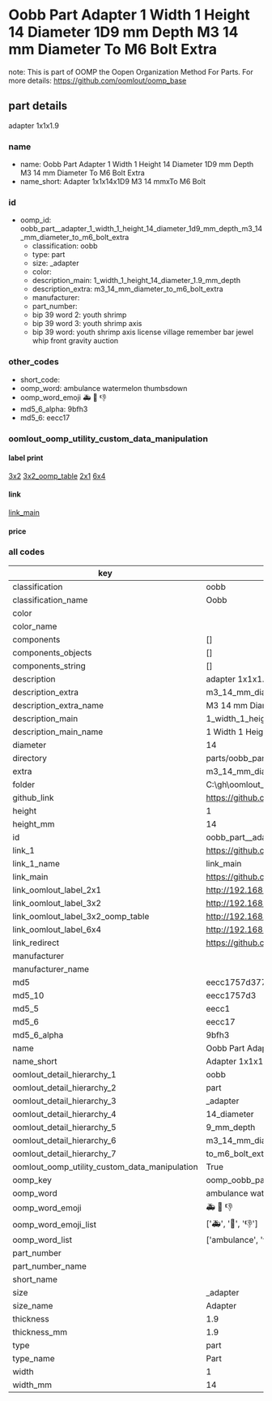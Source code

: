 # Oobb Part  Adapter 1 Width 1 Height 14 Diameter 1D9 mm Depth M3 14 mm Diameter To M6 Bolt Extra  

note: This is part of OOMP the Oopen Organization Method For Parts. For more details: https://github.com/oomlout/oomp_base

##  part details
  



 adapter 1x1x1.9



### name
* name: Oobb Part  Adapter 1 Width 1 Height 14 Diameter 1D9 mm Depth M3 14 mm Diameter To M6 Bolt Extra
* name_short: Adapter 1x1x14x1D9 M3 14 mmxTo M6 Bolt
### id
* oomp_id: oobb_part__adapter_1_width_1_height_14_diameter_1d9_mm_depth_m3_14_mm_diameter_to_m6_bolt_extra
  * classification: oobb
  * type: part
  * size: _adapter
  * color: 
  * description_main: 1_width_1_height_14_diameter_1.9_mm_depth
  * description_extra: m3_14_mm_diameter_to_m6_bolt_extra
  * manufacturer: 
  * part_number: 
  * bip 39 word 2: youth shrimp
  * bip 39 word 3: youth shrimp axis
  * bip 39 word: youth shrimp axis license village remember bar jewel whip front gravity auction

### other_codes
* short_code: 
* oomp_word: ambulance watermelon thumbsdown
* oomp_word_emoji :ambulance: :watermelon: :thumbsdown:
* md5_6_alpha: 9bfh3
* md5_6: eecc17






### oomlout_oomp_utility_custom_data_manipulation
#### label print
[3x2](http://192.168.1.245:1112/?label=oomp%209bfh3)
[3x2_oomp_table](http://192.168.1.108:1112/?label=oomp%209bfh3)
[2x1](http://192.168.1.242:1112/?label=oomp%209bfh3)
[6x4](http://192.168.1.55:1112/?label=oomp%209bfh3)    

#### link

[link_main](https://github.com/oomlout/oomlout_oobb_version_4_generated_parts/tree/main/navigation_oomp/oobb/part/_adapter/1_width_1_height_14_diameter_1.9_mm_depth/m3_14_mm_diameter_to_m6_bolt_extra/part)                              

#### price







### all codes 
| key | value |  
| --- | --- |  
| classification | oobb |  
| classification_name | Oobb |  
| color |  |  
| color_name |  |  
| components | [] |  
| components_objects | [] |  
| components_string | [] |  
| description |  adapter 1x1x1.9 |  
| description_extra | m3_14_mm_diameter_to_m6_bolt_extra |  
| description_extra_name | M3 14 mm Diameter To M6 Bolt Extra |  
| description_main | 1_width_1_height_14_diameter_1.9_mm_depth |  
| description_main_name | 1 Width 1 Height 14 Diameter 1.9 mm Depth |  
| diameter | 14 |  
| directory | parts/oobb_part__adapter_1_width_1_height_14_diameter_1d9_mm_depth_m3_14_mm_diameter_to_m6_bolt_extra |  
| extra | m3_14_mm_diameter_to_m6_bolt |  
| folder | C:\gh\oomlout_oobb_version_4_generated_parts\parts\oobb_part__adapter_1_width_1_height_14_diameter_1d9_mm_depth_m3_14_mm_diameter_to_m6_bolt_extra |  
| github_link | https://github.com/oomlout/oomlout_oomp_part_src/tree/main/parts/oobb_part__adapter_1_width_1_height_14_diameter_1d9_mm_depth_m3_14_mm_diameter_to_m6_bolt_extra |  
| height | 1 |  
| height_mm | 14 |  
| id | oobb_part__adapter_1_width_1_height_14_diameter_1d9_mm_depth_m3_14_mm_diameter_to_m6_bolt_extra |  
| link_1 | https://github.com/oomlout/oomlout_oobb_version_4_generated_parts/tree/main/navigation_oomp/oobb/part/_adapter/1_width_1_height_14_diameter_1.9_mm_depth/m3_14_mm_diameter_to_m6_bolt_extra/part |  
| link_1_name | link_main |  
| link_main | https://github.com/oomlout/oomlout_oobb_version_4_generated_parts/tree/main/navigation_oomp/oobb/part/_adapter/1_width_1_height_14_diameter_1.9_mm_depth/m3_14_mm_diameter_to_m6_bolt_extra/part |  
| link_oomlout_label_2x1 | http://192.168.1.242:1112/?label=oomp%209bfh3 |  
| link_oomlout_label_3x2 | http://192.168.1.245:1112/?label=oomp%209bfh3 |  
| link_oomlout_label_3x2_oomp_table | http://192.168.1.108:1112/?label=oomp%209bfh3 |  
| link_oomlout_label_6x4 | http://192.168.1.55:1112/?label=oomp%209bfh3 |  
| link_redirect | https://github.com/oomlout/oomlout_oobb_version_4_generated_parts/tree/main/parts/oobb__adapter_01_01_14_1d9_ex_m3_14_mm_diameter_to_m6_bolt |  
| manufacturer |  |  
| manufacturer_name |  |  
| md5 | eecc1757d377e24ed6fa081221f1cffb |  
| md5_10 | eecc1757d3 |  
| md5_5 | eecc1 |  
| md5_6 | eecc17 |  
| md5_6_alpha | 9bfh3 |  
| name | Oobb Part  Adapter 1 Width 1 Height 14 Diameter 1D9 mm Depth M3 14 mm Diameter To M6 Bolt Extra |  
| name_short | Adapter 1x1x14x1D9 M3 14 mmxTo M6 Bolt |  
| oomlout_detail_hierarchy_1 | oobb |  
| oomlout_detail_hierarchy_2 | part |  
| oomlout_detail_hierarchy_3 | _adapter |  
| oomlout_detail_hierarchy_4 | 14_diameter |  
| oomlout_detail_hierarchy_5 | 9_mm_depth |  
| oomlout_detail_hierarchy_6 | m3_14_mm_diameter |  
| oomlout_detail_hierarchy_7 | to_m6_bolt_extra |  
| oomlout_oomp_utility_custom_data_manipulation | True |  
| oomp_key | oomp_oobb_part__adapter_1_width_1_height_14_diameter_1d9_mm_depth_m3_14_mm_diameter_to_m6_bolt_extra |  
| oomp_word | ambulance watermelon thumbsdown |  
| oomp_word_emoji | :ambulance: :watermelon: :thumbsdown: |  
| oomp_word_emoji_list | [':ambulance:', ':watermelon:', ':thumbsdown:'] |  
| oomp_word_list | ['ambulance', 'watermelon', 'thumbsdown'] |  
| part_number |  |  
| part_number_name |  |  
| short_name |  |  
| size | _adapter |  
| size_name |  Adapter |  
| thickness | 1.9 |  
| thickness_mm | 1.9 |  
| type | part |  
| type_name | Part |  
| width | 1 |  
| width_mm | 14 |  
